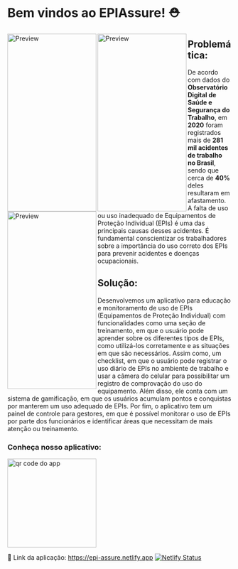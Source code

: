# Bem vindos ao EPIAssure! ⛑ 

<img align="left" height="400" width="200" src="https://media.discordapp.net/attachments/1000253093805559849/1096184234449834065/WhatsApp_Image_2023-04-13_at_17.27.47.jpeg?width=242&height=538" alt="Preview"> <img align="left" height="400" width="200" src="https://media.discordapp.net/attachments/1000253093805559849/1096184235250946209/WhatsApp_Image_2023-04-13_at_17.27.47_2.jpeg?width=242&height=538" alt="Preview"> <img align="left" height="400" width="200" src="https://media.discordapp.net/attachments/1000253093805559849/1096184234730860715/WhatsApp_Image_2023-04-13_at_17.27.47_1.jpeg?width=242&height=538" alt="Preview">

## Problemática:
De acordo com dados do **Observatório Digital de Saúde e Segurança do Trabalho**, em **2020** foram registrados mais de **281 mil acidentes de trabalho no Brasil**, sendo que cerca de **40%** deles resultaram em afastamento. A falta de uso ou uso inadequado de Equipamentos de Proteção Individual (EPIs) é uma das principais causas desses acidentes. É fundamental conscientizar os trabalhadores sobre a importância do uso correto dos EPIs para prevenir acidentes e doenças ocupacionais.

## Solução:
Desenvolvemos um aplicativo para educação e monitoramento de uso de EPIs (Equipamentos de Proteção Individual) com funcionalidades como uma seção de treinamento, em que o usuário pode aprender sobre os diferentes tipos de EPIs, como utilizá-los corretamente e as situações em que são necessários. Assim como, um checklist, em que o usuário pode registrar o uso diário de EPIs no ambiente de trabalho e usar a câmera do celular para possibilitar um registro de comprovação do uso do equipamento. Além disso, ele conta com um sistema de gamificação, em que os usuários
acumulam pontos e conquistas por manterem um uso adequado de EPIs. Por fim, o aplicativo tem um painel de controle para gestores, em que é possível monitorar o uso de EPIs por parte dos funcionários e identificar áreas que necessitam de mais atenção ou treinamento.

### Conheça nosso aplicativo: 

<img align="upper" height="200" width="200" src="https://media.discordapp.net/attachments/1000253093805559849/1096174292443607040/qr-code.png?width=586&height=586" alt="qr code do app">

🧷 Link da aplicação: https://epi-assure.netlify.app [![Netlify Status](https://api.netlify.com/api/v1/badges/9e3932eb-4f21-4cab-aeae-b94678d8c8bb/deploy-status)](https://app.netlify.com/sites/epi-assure/deploys)
